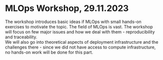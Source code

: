 # MLOps Workshop, 29.11.2023
The workshop introduces basic ideas if MLOps with small hands-on exercises to motivate the topic. The
field of MLOps is vast. The workshop will focus on few major issues and how we deal with them - reproducibility
and traceability. </br>
We will also go into theoretical aspects of deployment infrastructure and the challenges there - since
we did not have access to compute infrastructure, no hands-on work will be done for this part.